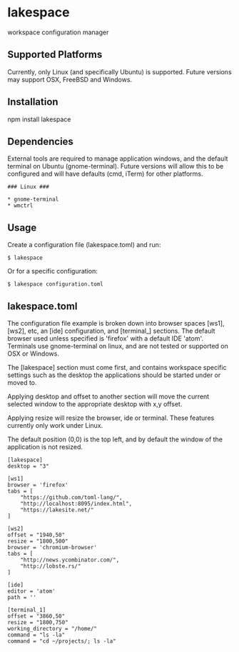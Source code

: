 # lakespace #

workspace configuration manager

## Supported Platforms ##

Currently, only Linux (and specifically Ubuntu) is supported.  Future
versions may support OSX, FreeBSD and Windows.

## Installation ##

npm install lakespace

## Dependencies ##

External tools are required to manage application windows, and the
default terminal on Ubuntu (gnome-terminal).  Future versions will
allow this to be configured and will have defaults (cmd, iTerm) for
other platforms.

    ### Linux ###

    * gnome-terminal
    * wmctrl

## Usage ##

Create a configuration file (lakespace.toml) and run:

    $ lakespace

Or for a specific configuration:

    $ lakespace configuration.toml

## lakespace.toml ##

The configuration file example is broken down into browser
spaces [ws1], [ws2], etc, an [ide] configuration, and [terminal_]
sections.  The default browser used unless specified is 'firefox' with
a default IDE 'atom'.  Terminals use gnome-terminal on linux, and are
not tested or supported on OSX or Windows.

The [lakespace] section must come first, and contains workspace
specific settings such as the desktop the applications should be
started under or moved to.

Applying desktop and offset to another section will move the current
selected window to the appropriate desktop with x,y offset.

Applying resize will resize the browser, ide or terminal.  These
features currently only work under Linux.

The default position (0,0) is the top left, and by default the window
of the application is not resized.


```
[lakespace]
desktop = "3"

[ws1]
browser = 'firefox'
tabs = [
	"https://github.com/toml-lang/",
	"http://localhost:8095/index.html",
	"https://lakesite.net/"
]

[ws2]
offset = "1940,50"
resize = "1800,500"
browser = 'chromium-browser'
tabs = [
	"http://news.ycombinator.com/",
	"http://lobste.rs/"
]

[ide]
editor = 'atom'
path = ''

[terminal_1]
offset = "3860,50"
resize = "1800,750"
working_directory = "/home/"
command = "ls -la"
command = "cd ~/projects/; ls -la"
```
